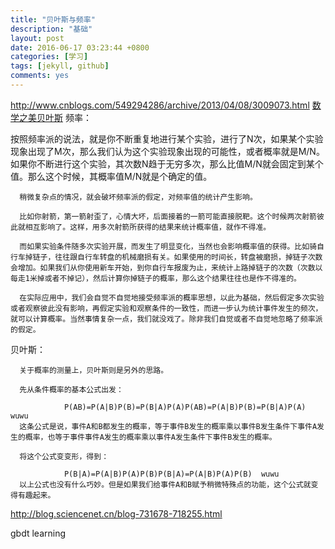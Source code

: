 ```yaml
---
title: "贝叶斯与频率"
description: "基础"
layout: post
date: 2016-06-17 03:23:44 +0800
categories: [学习]
tags: [jekyll, github]
comments: yes
---
```

http://www.cnblogs.com/549294286/archive/2013/04/08/3009073.html
<a href='http://blog.csdn.net/pongba/article/details/2958094'>数学之美贝叶斯</a>
频率：
      
按照频率派的说法，就是你不断重复地进行某个实验，进行了N次，如果某个实验现象出现了M次，那么我们认为这个实验现象出现的可能性，或者概率就是M/N。如果你不断进行这个实验，其次数N趋于无穷多次，那么比值M/N就会固定到某个值。那么这个时候，其概率值M/N就是个确定的值。

      稍微复杂点的情况，就会破坏频率派的假定，对频率值的统计产生影响。

      比如你射箭，第一箭射歪了，心情大坏，后面接着的一箭可能直接脱靶。这个时候两次射箭彼此就相互影响了。这样，用多次射箭所获得的结果来统计概率值，就作不得准。

      而如果实验条件随多次实验开展，而发生了明显变化，当然也会影响概率值的获得。比如骑自行车掉链子，往往跟自行车转盘的机械磨损有关。如果使用的时间长，转盘被磨损，掉链子次数会增加。如果我们从你使用新车开始，到你自行车报废为止，来统计上路掉链子的次数（次数以每走1米掉或者不掉记），然后计算你掉链子的概率，那么这个结果往往也是作不得准的。

      在实际应用中，我们会自觉不自觉地接受频率派的概率思想，以此为基础，然后假定多次实验或者观察彼此没有影响，再假定实验和观察条件的一致性，而进一步认为统计事件发生的频次，就可以计算概率。当然事情复杂一点，我们就没戏了。除非我们自觉或者不自觉地忽略了频率派的假定。

贝叶斯：

      关于概率的测量上，贝叶斯则是另外的思路。

      先从条件概率的基本公式出发：

                P(AB)=P(A|B)P(B)=P(B|A)P(A)P(AB)=P(A|B)P(B)=P(B|A)P(A)  wuwu
      这条公式是说，事件A和B都发生的概率，等于事件B发生的概率乘以事件B发生条件下事件A发生的概率，也等于事件事件A发生的概率乘以事件A发生条件下事件B发生的概率。

      将这个公式变变形，得到：

                P(B|A)=P(A|B)P(A)P(B)P(B|A)=P(A|B)P(A)P(B)  wuwu
      以上公式也没有什么巧妙。但是如果我们给事件A和B赋予稍微特殊点的功能，这个公式就变得有趣起来。

http://blog.sciencenet.cn/blog-731678-718255.html


gbdt learning

